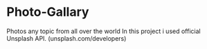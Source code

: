 # Photo-Gallary
Photos any topic from all over the world
In this project i used official Unsplash API. (unsplash.com/developers)
